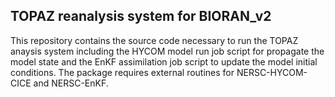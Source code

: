 ## TOPAZ reanalysis system for BIORAN_v2

This repository contains the source code necessary to run the TOPAZ anaysis system including the HYCOM model run job script for propagate the model state and the EnKF assimilation job script to update the model initial conditions. The package requires external routines for NERSC-HYCOM-CICE and NERSC-EnKF.
